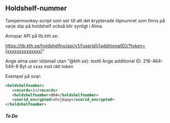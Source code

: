 ## Holdshelf-nummer
Tampermonkey-script som ser till att det krypterade löpnumret som finns på varje slip på holdshelf också blir synligt i Alma

Anropar API på lib.kth.se:

https://lib.kth.se/holdshelfno/api/v1/[userid]/[additionalID]/?token=[xxxxxxxxxxxxxx]"

Ange alma user id(email utan "@kth.se): testtl
Ange additional ID: 216-464-549-8
Byt ut xxxx mot rätt token

Exempel på svar:
```xml
<holdshelfnumber>
   <records>1</records>
   <holdshelfnumber>004</holdshelfnumber>
   <userid_encrypted>vhvjbqay</userid_encrypted>
</holdshelfnumber>
```

##### To Do

